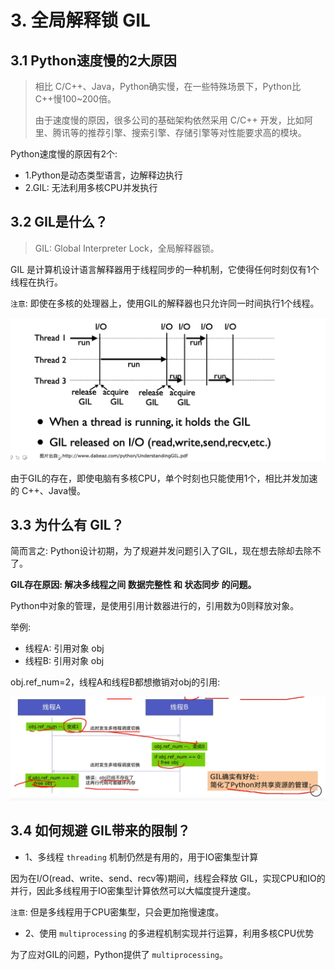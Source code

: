 # 3. 全局解释锁 GIL

## 3.1 Python速度慢的2大原因
> 相比 C/C++、Java，Python确实慢，在一些特殊场景下，Python比C++慢100~200倍。
>
> 由于速度慢的原因，很多公司的基础架构依然采用 C/C++ 开发，比如阿里、腾讯等的推荐引擎、搜索引擎、存储引擎等对性能要求高的模块。

Python速度慢的原因有2个:
* 1.Python是动态类型语言，边解释边执行
* 2.GIL: 无法利用多核CPU并发执行


## 3.2 GIL是什么？

> GIL: Global Interpreter Lock，全局解释器锁。

GIL 是计算机设计语言解释器用于线程同步的一种机制，它使得任何时刻仅有1个线程在执行。

`注意`: 即使在多核的处理器上，使用GIL的解释器也只允许同一时间执行1个线程。

![](../../assets/GIL.png)

由于GIL的存在，即使电脑有多核CPU，单个时刻也只能使用1个，相比并发加速的 C++、Java慢。


## 3.3 为什么有 GIL？
简而言之: Python设计初期，为了规避并发问题引入了GIL，现在想去除却去除不了。

**GIL存在原因: 解决多线程之间 数据完整性 和 状态同步 的问题。**

Python中对象的管理，是使用引用计数器进行的，引用数为0则释放对象。

举例:
* 线程A: 引用对象 obj
* 线程B: 引用对象 obj

obj.ref_num=2，线程A和线程B都想撤销对obj的引用:

![](../../assets/GIL多线程举例.png)


## 3.4 如何规避 GIL带来的限制？
* 1、多线程 `threading` 机制仍然是有用的，用于IO密集型计算

因为在I/O(read、write、send、recv等)期间，线程会释放 GIL，实现CPU和IO的并行，因此多线程用于IO密集型计算依然可以大幅度提升速度。
  
`注意`: 但是多线程用于CPU密集型，只会更加拖慢速度。

* 2、使用 `multiprocessing` 的多进程机制实现并行运算，利用多核CPU优势

为了应对GIL的问题，Python提供了 `multiprocessing`。
